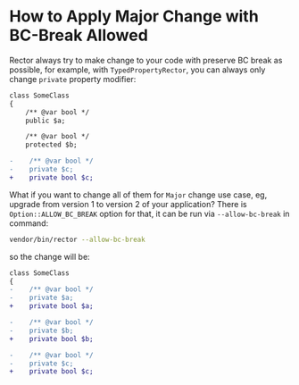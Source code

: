 # How to Apply Major Change with BC-Break Allowed

Rector always try to make change to your code with preserve BC break as possible, for example, with `TypedPropertyRector`, you can always only change `private` property modifier:

```diff
class SomeClass
{
    /** @var bool */
    public $a;

    /** @var bool */
    protected $b;

-    /** @var bool */
-    private $c;
+    private bool $c;
```

What if you want to change all of them for `Major` change use case, eg, upgrade from version 1 to version 2 of your application? There is `Option::ALLOW_BC_BREAK` option for that, it can be run via `--allow-bc-break` in command:

```bash
vendor/bin/rector --allow-bc-break
```

so the change will be:

```diff
class SomeClass
{
-    /** @var bool */
-    private $a;
+    private bool $a;

-    /** @var bool */
-    private $b;
+    private bool $b;

-    /** @var bool */
-    private $c;
+    private bool $c;
```
